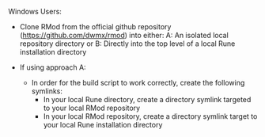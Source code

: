 Windows Users:

- Clone RMod from the official github repository (https://github.com/dwmx/rmod) into either:
	A: An isolated local repository directory
	or
	B: Directly into the top level of a local Rune installation directory

- If using approach A:
	- In order for the build script to work correctly, create the following symlinks:
		- In your local Rune directory, create a directory symlink targeted to your local RMod repository
		- In your local RMod repository, create a directory symlink target to your local Rune installation directory